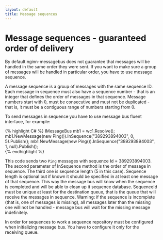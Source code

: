 ```yaml
---
layout: default
title: Message sequences
---
```


# Message sequences - guaranteed order of delivery


By default nginn-messagebus does not guarantee that messages will be handled in the same order they were sent. If you want to make sure a group of messages will be handled in particular order, you have to use message sequence.

A message sequence is a group of messages with the same sequence ID. Each message in sequence must also have a sequence number - that is an integer that defines the order of messages in that sequence. Message numbers start with 0, must be consecutive and must not be duplicated - that is, it must be a contiguous range of numbers starting from 0.

To send messages in sequence you have to use message bus fluent interface, for example:

{% highlight C# %}
IMessageBus mb1 = wc1.Resolve<IMessageBus>();
mb1.NewMessage(new Ping()).InSequence("389293894003", 0, 5).Publish();
mb1.NewMessage(new Ping()).InSequence("389293894003", 1, null).Publish();                
{% endhighlight %}

This code sends two `Ping` messages with sequence Id = 389293894003. The second parameter of InSequence method is the order of message in sequence. The third one is sequence length (5 in this case). Sequence length is optional but if known it should be specified in at least one message of that sequence. This way the message bus will know when the sequence is completed and will be able to clean up it sequence database.
SequenceId must be unique at least for the destination queue, that is the queue that will receive the messages in sequence. 
Warning: if the sequence is incomplete (that is, one of messages is missing), all messages later than the missing one will not be handled - message bus will wait for the missing message indefinitely.

In order for sequences to work a sequence repository must be configured when initializing message bus. You have to configure it only for the receiving queue.

